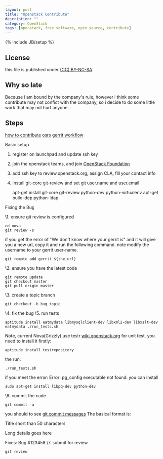 ```yaml
---
layout: post
title: "Openstack Contribute"
description: ""
category: OpenStack
tags: [openstack, free software, open source, contribute]
---
```

{% include JB/setup %}
## License
this file is published under [(CC) BY-NC-SA](http://creativecommons.org/licenses/by-nc-sa/3.0/)

## Why so late
Because i am bound by the company's rule, however i think some contribute may not confict with the company, so i decide to do some little work that may not hurt anyone.

## Steps
[how to contribute](https://wiki.openstack.org/wiki/HowToContribute)
[osrs](http://www.slideshare.net/itsmeduh/osrs)
[gerrit workflow](https://wiki.openstack.org/wiki/GerritWorkflow)

Basic setup
1. register on launchpad and update ssh key
2. join the openstack teams, and join [OpenStack Foundation](https://www.openstack.org/join/)
3. add ssh key to review.openstack.org, assign CLA, fill your contact info
4. install git-core git-review and set git user.name and user.email

    apt-get install git-core git-review python-dev python-virtualenv
    apt-get build-dep python-ldap

Fixing the Bug

\1. ensure git review is configured

    cd nova
    git review -s

if you get the error of "We don't know where your gerrit is" and it will give you a new url, copy it and run the following command. note modify the username to your gerrit user-name.

    git remote add gerrit ${the_url}

\2. ensure you have the latest code

    git remote update
    git checkout master
    git pull origin master

\3. create a topic branch

    git checkout -b bug_topic

\4. fix the bug
\5. run tests

    aptitude install eatmydata libmysqlclient-dev libxml2-dev libxslt-dev
    eatmydata ./run_tests.sh

Note, current Nova(Grizzly) use testr [wiki.openstack.org](https://wiki.openstack.org/wiki/Testr) for unit test. you need to install it firstly:

    aptitude install testrepository

the run:

    ./run_tests.sh

if you meet the error: Error: pg_config executable not found. you can install 

    sudo apt-get install libpq-dev python-dev

\6. commit the code 

    git commit -a

you should to see [git commit messages](wiki.openstack.org/GitCommitMessages)
The basical format is:

Title short than 50 characters

Long details goes here

Fixes: Bug #123456
\7. submit for review
    
    git review
